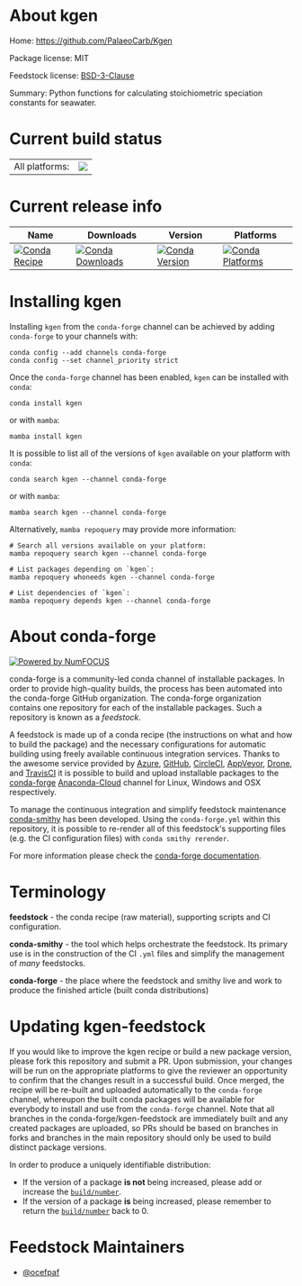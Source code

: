 About kgen
==========

Home: https://github.com/PalaeoCarb/Kgen

Package license: MIT

Feedstock license: [BSD-3-Clause](https://github.com/conda-forge/kgen-feedstock/blob/main/LICENSE.txt)

Summary: Python functions for calculating stoichiometric speciation constants for seawater.

Current build status
====================


<table><tr><td>All platforms:</td>
    <td>
      <a href="https://dev.azure.com/conda-forge/feedstock-builds/_build/latest?definitionId=17262&branchName=main">
        <img src="https://dev.azure.com/conda-forge/feedstock-builds/_apis/build/status/kgen-feedstock?branchName=main">
      </a>
    </td>
  </tr>
</table>

Current release info
====================

| Name | Downloads | Version | Platforms |
| --- | --- | --- | --- |
| [![Conda Recipe](https://img.shields.io/badge/recipe-kgen-green.svg)](https://anaconda.org/conda-forge/kgen) | [![Conda Downloads](https://img.shields.io/conda/dn/conda-forge/kgen.svg)](https://anaconda.org/conda-forge/kgen) | [![Conda Version](https://img.shields.io/conda/vn/conda-forge/kgen.svg)](https://anaconda.org/conda-forge/kgen) | [![Conda Platforms](https://img.shields.io/conda/pn/conda-forge/kgen.svg)](https://anaconda.org/conda-forge/kgen) |

Installing kgen
===============

Installing `kgen` from the `conda-forge` channel can be achieved by adding `conda-forge` to your channels with:

```
conda config --add channels conda-forge
conda config --set channel_priority strict
```

Once the `conda-forge` channel has been enabled, `kgen` can be installed with `conda`:

```
conda install kgen
```

or with `mamba`:

```
mamba install kgen
```

It is possible to list all of the versions of `kgen` available on your platform with `conda`:

```
conda search kgen --channel conda-forge
```

or with `mamba`:

```
mamba search kgen --channel conda-forge
```

Alternatively, `mamba repoquery` may provide more information:

```
# Search all versions available on your platform:
mamba repoquery search kgen --channel conda-forge

# List packages depending on `kgen`:
mamba repoquery whoneeds kgen --channel conda-forge

# List dependencies of `kgen`:
mamba repoquery depends kgen --channel conda-forge
```


About conda-forge
=================

[![Powered by
NumFOCUS](https://img.shields.io/badge/powered%20by-NumFOCUS-orange.svg?style=flat&colorA=E1523D&colorB=007D8A)](https://numfocus.org)

conda-forge is a community-led conda channel of installable packages.
In order to provide high-quality builds, the process has been automated into the
conda-forge GitHub organization. The conda-forge organization contains one repository
for each of the installable packages. Such a repository is known as a *feedstock*.

A feedstock is made up of a conda recipe (the instructions on what and how to build
the package) and the necessary configurations for automatic building using freely
available continuous integration services. Thanks to the awesome service provided by
[Azure](https://azure.microsoft.com/en-us/services/devops/), [GitHub](https://github.com/),
[CircleCI](https://circleci.com/), [AppVeyor](https://www.appveyor.com/),
[Drone](https://cloud.drone.io/welcome), and [TravisCI](https://travis-ci.com/)
it is possible to build and upload installable packages to the
[conda-forge](https://anaconda.org/conda-forge) [Anaconda-Cloud](https://anaconda.org/)
channel for Linux, Windows and OSX respectively.

To manage the continuous integration and simplify feedstock maintenance
[conda-smithy](https://github.com/conda-forge/conda-smithy) has been developed.
Using the ``conda-forge.yml`` within this repository, it is possible to re-render all of
this feedstock's supporting files (e.g. the CI configuration files) with ``conda smithy rerender``.

For more information please check the [conda-forge documentation](https://conda-forge.org/docs/).

Terminology
===========

**feedstock** - the conda recipe (raw material), supporting scripts and CI configuration.

**conda-smithy** - the tool which helps orchestrate the feedstock.
                   Its primary use is in the construction of the CI ``.yml`` files
                   and simplify the management of *many* feedstocks.

**conda-forge** - the place where the feedstock and smithy live and work to
                  produce the finished article (built conda distributions)


Updating kgen-feedstock
=======================

If you would like to improve the kgen recipe or build a new
package version, please fork this repository and submit a PR. Upon submission,
your changes will be run on the appropriate platforms to give the reviewer an
opportunity to confirm that the changes result in a successful build. Once
merged, the recipe will be re-built and uploaded automatically to the
`conda-forge` channel, whereupon the built conda packages will be available for
everybody to install and use from the `conda-forge` channel.
Note that all branches in the conda-forge/kgen-feedstock are
immediately built and any created packages are uploaded, so PRs should be based
on branches in forks and branches in the main repository should only be used to
build distinct package versions.

In order to produce a uniquely identifiable distribution:
 * If the version of a package **is not** being increased, please add or increase
   the [``build/number``](https://docs.conda.io/projects/conda-build/en/latest/resources/define-metadata.html#build-number-and-string).
 * If the version of a package **is** being increased, please remember to return
   the [``build/number``](https://docs.conda.io/projects/conda-build/en/latest/resources/define-metadata.html#build-number-and-string)
   back to 0.

Feedstock Maintainers
=====================

* [@ocefpaf](https://github.com/ocefpaf/)

